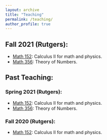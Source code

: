 ```yaml
---
layout: archive
title: "Teaching"
permalink: /teaching/
author_profile: true
---
```


## Fall 2021 (Rutgers):
*  [Math 152](https://www.math.rutgers.edu/academics/undergraduate/courses/942-01-640-152-calculus-ii-for-the-mathematical-and-physical-sciences): Calculus II for math and physics.
*  [Math 356](https://math.rutgers.edu/academics/undergraduate/courses/965-01-640-356-theory-of-numbers): Theory of Numbers.

## Past Teaching:
### Spring 2021 (Rutgers):
*  [Math 152](https://www.math.rutgers.edu/academics/undergraduate/courses/942-01-640-152-calculus-ii-for-the-mathematical-and-physical-sciences): Calculus II for math and physics.
*  [Math 356](https://math.rutgers.edu/academics/undergraduate/courses/965-01-640-356-theory-of-numbers): Theory of Numbers.

### Fall 2020 (Rutgers):
*  [Math 152](https://www.math.rutgers.edu/academics/undergraduate/courses/942-01-640-152-calculus-ii-for-the-mathematical-and-physical-sciences): Calculus II for math and physics.
